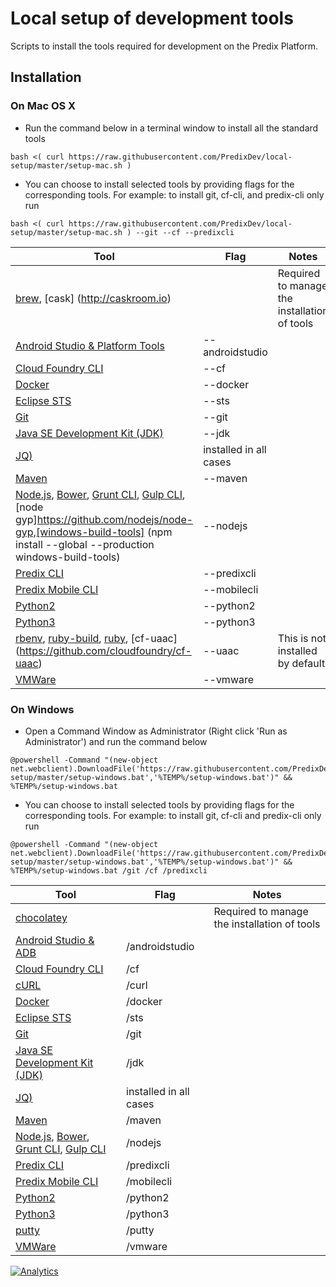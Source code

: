 # Local setup of development tools

Scripts to install the tools required for development on the Predix Platform.

## Installation

### On Mac OS X

* Run the command below in a terminal window to install all the standard tools
```
bash <( curl https://raw.githubusercontent.com/PredixDev/local-setup/master/setup-mac.sh )
```
* You can choose to install selected tools by providing flags for the corresponding tools.
For example: to install git, cf-cli, and predix-cli only run
```
bash <( curl https://raw.githubusercontent.com/PredixDev/local-setup/master/setup-mac.sh ) --git --cf --predixcli
```

Tool | Flag | Notes
--- | --- | ---
[brew](http://brew.sh), [cask] (http://caskroom.io) | | Required to manage the installation of tools
[Android Studio & Platform Tools](https://developer.android.com/studio/index.html) | --androidstudio |
[Cloud Foundry CLI](http://docs.cloudfoundry.org/cf-cli) | --cf |
[Docker](https://docs.docker.com/docker-for-mac/install/) | --docker |
[Eclipse STS](https://spring.io/tools/sts) | --sts |
[Git](https://git-scm.com) | --git |
[Java SE Development Kit (JDK)](http://www.oracle.com/technetwork/java/javase/downloads/index.html) | --jdk |
[JQ)](https://stedolan.github.io/jq/) | installed in all cases |
[Maven](https://maven.apache.org) | --maven |
[Node.js](https://nodejs.org), [Bower](http://bower.io/), [Grunt CLI](http://gruntjs.com), [Gulp CLI](http://gulpjs.com),[node gyp]https://github.com/nodejs/node-gyp,[windows-build-tools] (npm install --global --production windows-build-tools)  | --nodejs |
[Predix CLI](https://github.com/PredixDev/predix-cli) | --predixcli |
[Predix Mobile CLI](https://github.com/PredixDev/predix-mobile-cli) | --mobilecli |
[Python2](https://www.python.org) | --python2 |
[Python3](https://www.python.org) | --python3 |
[rbenv](http://rbenv.org), [ruby-build](https://github.com/rbenv/ruby-build), [ruby](https://www.ruby-lang.org), [cf-uaac] (https://github.com/cloudfoundry/cf-uaac) | --uaac | This is not installed by default
[VMWare](https://www.vmware.com/products/fusion/fusion-evaluation.html) | --vmware | 

### On Windows
* Open a Command Window as Administrator (Right click 'Run as Administrator') and run the command below
```
@powershell -Command "(new-object net.webclient).DownloadFile('https://raw.githubusercontent.com/PredixDev/local-setup/master/setup-windows.bat','%TEMP%/setup-windows.bat')" && %TEMP%/setup-windows.bat
```
* You can choose to install selected tools by providing flags for the corresponding tools.
For example: to install git, cf-cli and predix-cli only run
```
@powershell -Command "(new-object net.webclient).DownloadFile('https://raw.githubusercontent.com/PredixDev/local-setup/master/setup-windows.bat','%TEMP%/setup-windows.bat')" && %TEMP%/setup-windows.bat /git /cf /predixcli
```

Tool | Flag | Notes
--- | --- | ---
[chocolatey](https://chocolatey.org) | | Required to manage the installation of tools
[Android Studio & ADB](https://developer.android.com/studio/index.html) | /androidstudio |
[Cloud Foundry CLI](http://docs.cloudfoundry.org/cf-cli) | /cf |
[cURL](https://curl.haxx.se) | /curl |
[Docker](https://docs.docker.com/docker-for-windows/install/) | /docker |
[Eclipse STS](https://spring.io/tools/sts) | /sts |
[Git](https://git-scm.com) | /git |
[Java SE Development Kit (JDK)](http://www.oracle.com/technetwork/java/javase/downloads/index.html) | /jdk |
[JQ)](https://stedolan.github.io/jq/) | installed in all cases |
[Maven](https://maven.apache.org) | /maven |
[Node.js](https://nodejs.org), [Bower](http://bower.io/), [Grunt CLI](http://gruntjs.com), [Gulp CLI](http://gulpjs.com) | /nodejs |
[Predix CLI](https://github.com/PredixDev/predix-cli) | /predixcli |
[Predix Mobile CLI](https://github.com/PredixDev/predix-mobile-cli) | /mobilecli |
[Python2](https://www.python.org) | /python2 |
[Python3](https://www.python.org) | /python3 |
[putty](http://www.putty.org) | /putty |
[VMWare](https://www.vmware.com/products/workstation-pro/workstation-pro-evaluation.html) | /vmware |

[![Analytics](https://ga-beacon.appspot.com/UA-82773213-1/local-setup/readme?pixel)](https://github.com/PredixDev)
